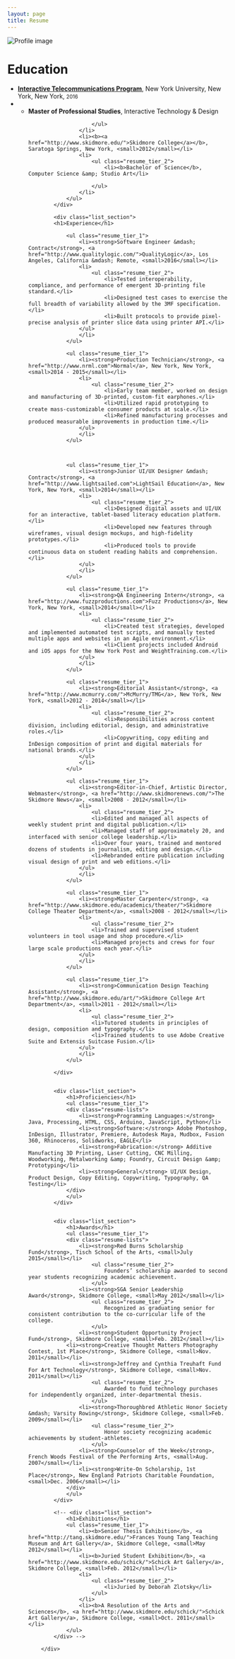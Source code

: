 ```yaml
---
layout: page
title: Resume
---
```

<img src="/img/profile.png" alt="Profile image">

<div class="resume">
			<div class="list_section">
				<h1>Education</h1>
				<ul class="resume_tier_1">
					<li><b><a href="http://itp.nyu.edu"> Interactive Telecommunications Program</a></b>, New York University, New York, New York, <small>2016</small></li>
					<li>
						<ul class="resume_tier_2">
							<li><b>Master of Professional Studies</b>, Interactive Technology &amp; Design</li>
		
						</ul>
					</li>
					<li><b><a href="http://www.skidmore.edu/">Skidmore College</a></b>, Saratoga Springs, New York, <small>2012</small></li>
					<li>
						<ul class="resume_tier_2">
							<li><b>Bachelor of Science</b>, Computer Science &amp; Studio Art</li>
							
						</ul>
					</li>
				</ul>
			</div>

			<div class="list_section">
			<h1>Experience</h1>

				<ul class="resume_tier_1">
					<li><strong>Software Engineer &mdash; Contract</strong>, <a href="http://www.qualitylogic.com/">QualityLogic</a>, Los Angeles, California &mdash; Remote, <small>2016</small></li>
					<li>
						<ul class="resume_tier_2">
							<li>Tested interoperability, compliance, and performance of emergent 3D-printing file standard.</li>
							<li>Designed test cases to exercise the full breadth of variability allowed by the 3MF specification.</li> 
							<li>Built protocols to provide pixel-precise analysis of printer slice data using printer API.</li>
					</ul>
					</li>
				</ul>

				<ul class="resume_tier_1">
					<li><strong>Production Technician</strong>, <a href="http://www.nrml.com">Normal</a>, New York, New York, <small>2014 - 2015</small></li>
					<li>
						<ul class="resume_tier_2">
							<li>Early team member, worked on design and manufacturing of 3D-printed, custom-fit earphones.</li>
							<li>Utilized rapid prototyping to create mass-customizable consumer products at scale.</li> 
							<li>Refined manufacturing processes and produced measurable improvements in production time.</li>
					</ul>
					</li>
				</ul>

				

				<ul class="resume_tier_1">
					<li><strong>Junior UI/UX Designer &mdash; Contract</strong>, <a href="http://www.lightsailed.com">LightSail Education</a>, New York, New York, <small>2014</small></li>
					<li>
						<ul class="resume_tier_2">
							<li>Designed digital assets and UI/UX for an interactive, tablet-based literacy education platform.</li>
							<li>Developed new features through wireframes, visual design mockups, and high-fidelity prototypes.</li>
							<li>Produced tools to provide continuous data on student reading habits and comprehension.</li>
					</ul>
					</li>
				</ul>

				<ul class="resume_tier_1">
					<li><strong>QA Engineering Intern</strong>, <a href="http://www.fuzzproductions.com">Fuzz Productions</a>, New York, New York, <small>2014</small></li>
					<li>
						<ul class="resume_tier_2">
							<li>Created test strategies, developed and implemented automated test scripts, and manually tested multiple apps and websites in an Agile environment.</li>
							<li>Client projects included Android and iOS apps for the New York Post and WeightTraining.com.</li>
					</ul>
					</li>
				</ul>

				<ul class="resume_tier_1">
					<li><strong>Editorial Assistant</strong>, <a href="http://www.mcmurry.com/">McMurry/TMG</a>, New York, New York, <small>2012 - 2014</small></li>
					<li>
						<ul class="resume_tier_2">
							<li>Responsibilities across content division, including editorial, design, and administrative roles.</li>
							<li>Copywriting, copy editing and InDesign composition of print and digital materials for national brands.</li>
					</ul>
					</li>
				</ul>

				<ul class="resume_tier_1">
					<li><strong>Editor-in-Chief, Artistic Director, Webmaster</strong>, <a href="http://www.skidmorenews.com/">The Skidmore News</a>, <small>2008 - 2012</small></li>
					<li>
						<ul class="resume_tier_2">
						<li>Edited and managed all aspects of weekly student print and digital publication.</li>
						<li>Managed staff of approximately 20, and interfaced with senior college leadership.</li>
						<li>Over four years, trained and mentored dozens of students in journalism, editing and design.</li>
						<li>Rebranded entire publication including visual design of print and web editions.</li>
					</ul>
					</li>
				</ul>

				<ul class="resume_tier_1">
					<li><strong>Master Carpenter</strong>, <a href="http://www.skidmore.edu/academics/theater/">Skidmore College Theater Department</a>, <small>2008 - 2012</small></li>
					<li>
						<ul class="resume_tier_2">
						<li>Trained and supervised student volunteers in tool usage and shop procedure.</li>
						<li>Managed projects and crews for four large scale productions each year.</li>
					</ul>
					</li>
				</ul>

				<ul class="resume_tier_1">
					<li><strong>Communication Design Teaching Assistant</strong>, <a href="http://www.skidmore.edu/art/">Skidmore College Art Department</a>, <small>2011 - 2012</small></li>
					<li>
						<ul class="resume_tier_2">
						<li>Tutored students in principles of design, composition and typography.</li>
						<li>Trained students to use Adobe Creative Suite and Extensis Suitcase Fusion.</li>
					</ul>
					</li>
				</ul>


<!-- 				<ul class="resume_tier_1">
					<li><strong>Sports Copy Editor</strong>, <a href="http://www.saratogian.com/">The Saratogian</a>, Saratoga Springs, New York, <small>Summer 2010, 2011</small></li>
					<li>
						<ul class="resume_tier_2">
						<li>Copy edited and composed up to four pages during production of daily newspaper.</li>
						<li>Contributed to coverage of national sporting events including the Travers Stakes.</li>
					</ul>
					</li>
				</ul>	

				<ul class="resume_tier_1">
					<li><strong>Carpenter</strong>, <a href="http://operasaratoga.org/index.php">Opera Saratoga</a>, Saratoga Springs, New York, <small>Summer 2009, 2010</small></li>
				</ul>

				<ul class="resume_tier_1">
					<li><strong>Junior Carpenter</strong>, <a href="http://www.ashernichols.com/">Asher Nichols and Craftsmen</a>, Chestnut Hill, Massachusetts, <small>Summer 2009</small></li>
				</ul>		

				<ul class="resume_tier_1">
					<li><strong>Counselor</strong>, <a href="http://www.frenchwoods.com/">French Woods Festival of the Performing Arts</a>, Hancock, New York, <small>Summer 2007, 2008</small></li>
				</ul>	 -->


			</div>


			<div class="list_section">
				<h1>Proficiencies</h1>
				<ul class="resume_tier_1">
				<div class="resume-lists">
					<li><strong>Programming Languages:</strong> Java, Processing, HTML, CSS, Arduino, JavaScript, Python</li>
					<li><strong>Software:</strong> Adobe Photoshop, InDesign, Illustrator, Premiere, Autodesk Maya, Mudbox, Fusion 360, Rhinoceros, Solidworks, EAGLE</li>
					<li><strong>Fabrication:</strong> Additive Manufacting 3D Printing, Laser Cutting, CNC Milling, Woodworking, Metalworking &amp; Foundry, Circuit Design &amp; Prototyping</li>
					<li><strong>General</strong> UI/UX Design, Product Design, Copy Editing, Copywriting, Typography, QA Testing</li>
				</div>
				</ul>
			</div>


			<div class="list_section">
				<h1>Awards</h1>
				<ul class="resume_tier_1">
				<div class="resume-lists">
					<li><strong>Red Burns Scholarship Fund</strong>, Tisch School of the Arts, <small>July 2015</small></li>
						<ul class="resume_tier_2">
							Founders’ scholarship awarded to second year students recognizing academic achievement.
						</ul>
					<li><strong>SGA Senior Leadership Award</strong>, Skidmore College, <small>May 2012</small></li>
						<ul class="resume_tier_2">
							Recognized as graduating senior for consistent contribution to the co-curricular life of the college.
						</ul>
					<li><strong>Student Opportunity Project Fund</strong>, Skidmore College, <small>Feb. 2012</small></li>
				<li><strong>Creative Thought Matters Photography Contest, 1st Place</strong>, Skidmore College, <small>Nov. 2011</small></li>
					<li><strong>Jeffrey and Cynthia Treuhaft Fund For Art Technology</strong>, Skidmore College, <small>Nov. 2011</small></li>
						<ul class="resume_tier_2">
							Awarded to fund technology purchases for independently organized, inter-departmental thesis.
						</ul>
					<li><strong>Thoroughbred Athletic Honor Society &mdash; Varsity Rowing</strong>, Skidmore College, <small>Feb. 2009</small></li>
						<ul class="resume_tier_2">
							Honor society recognizing academic achievements by student-athletes.
						</ul>
					<li><strong>Counselor of the Week</strong>, French Woods Festival of the Performing Arts, <small>Aug. 2007</small></li>
					<li><strong>Write-On Scholarship, 1st Place</strong>, New England Patriots Charitable Foundation, <small>Dec. 2006</small></li>
				</div>
				</ul>
			</div>

			<!-- <div class="list_section">
				<h1>Exhibitions</h1>
				<ul class="resume_tier_1">
					<li><b>Senior Thesis Exhibition</b>, <a href="http://tang.skidmore.edu/">Frances Young Tang Teaching Museum and Art Gallery</a>, Skidmore College, <small>May 2012</small></li>
					<li><b>Juried Student Exhibition</b>, <a href="http://www.skidmore.edu/schick/">Schick Art Gallery</a>, Skidmore College, <small>Feb. 2012</small></li>
					<li>
						<ul class="resume_tier_2">
							<li>Juried by Deborah Zlotsky</li>
						</ul>
					</li>
					<li><b>A Resolution of the Arts and Sciences</b>, <a href="http://www.skidmore.edu/schick/">Schick Art Gallery</a>, Skidmore College, <small>Oct. 2011</small></li>
				</ul>
			</div> -->

		</div>